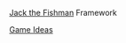 [Jack the Fishman](https://github.com/janekx21/JackTheFishman/wiki/Jack-the-Fishman) Framework

[Game Ideas](https://github.com/janekx21/JackTheFishman/wiki/Game-Ideas)

